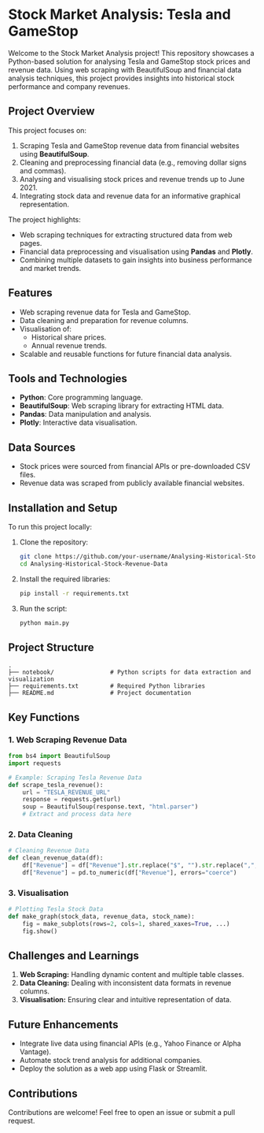 # Stock Market Analysis: Tesla and GameStop

Welcome to the Stock Market Analysis project! This repository showcases a Python-based solution for analysing Tesla and GameStop stock prices and revenue data. Using web scraping with BeautifulSoup and financial data analysis techniques, this project provides insights into historical stock performance and company revenues.

## Project Overview
This project focuses on:

1. Scraping Tesla and GameStop revenue data from financial websites using **BeautifulSoup**.
2. Cleaning and preprocessing financial data (e.g., removing dollar signs and commas).
3. Analysing and visualising stock prices and revenue trends up to June 2021.
4. Integrating stock data and revenue data for an informative graphical representation.

The project highlights:
- Web scraping techniques for extracting structured data from web pages.
- Financial data preprocessing and visualisation using **Pandas** and **Plotly**.
- Combining multiple datasets to gain insights into business performance and market trends.

## Features
- Web scraping revenue data for Tesla and GameStop.
- Data cleaning and preparation for revenue columns.
- Visualisation of:
  - Historical share prices.
  - Annual revenue trends.
- Scalable and reusable functions for future financial data analysis.

## Tools and Technologies
- **Python**: Core programming language.
- **BeautifulSoup**: Web scraping library for extracting HTML data.
- **Pandas**: Data manipulation and analysis.
- **Plotly**: Interactive data visualisation.

## Data Sources
- Stock prices were sourced from financial APIs or pre-downloaded CSV files.
- Revenue data was scraped from publicly available financial websites.

## Installation and Setup
To run this project locally:

1. Clone the repository:
   ```bash
   git clone https://github.com/your-username/Analysing-Historical-Stock-Revenue-Data.git
   cd Analysing-Historical-Stock-Revenue-Data

   ```

2. Install the required libraries:
   ```bash
   pip install -r requirements.txt
   ```

3. Run the script:
   ```bash
   python main.py
   ```

## Project Structure
```
.
├── notebook/                # Python scripts for data extraction and visualization
├── requirements.txt         # Required Python libraries
├── README.md                # Project documentation
```

## Key Functions
### 1. Web Scraping Revenue Data
```python
from bs4 import BeautifulSoup
import requests

# Example: Scraping Tesla Revenue Data
def scrape_tesla_revenue():
    url = "TESLA_REVENUE_URL"
    response = requests.get(url)
    soup = BeautifulSoup(response.text, "html.parser")
    # Extract and process data here
```

### 2. Data Cleaning
```python
# Cleaning Revenue Data
def clean_revenue_data(df):
    df["Revenue"] = df["Revenue"].str.replace("$", "").str.replace(",", "")
    df["Revenue"] = pd.to_numeric(df["Revenue"], errors="coerce")
```

### 3. Visualisation
```python
# Plotting Tesla Stock Data
def make_graph(stock_data, revenue_data, stock_name):
    fig = make_subplots(rows=2, cols=1, shared_xaxes=True, ...)
    fig.show()
```


## Challenges and Learnings
1. **Web Scraping:** Handling dynamic content and multiple table classes.
2. **Data Cleaning:** Dealing with inconsistent data formats in revenue columns.
3. **Visualisation:** Ensuring clear and intuitive representation of data.

## Future Enhancements
- Integrate live data using financial APIs (e.g., Yahoo Finance or Alpha Vantage).
- Automate stock trend analysis for additional companies.
- Deploy the solution as a web app using Flask or Streamlit.


## Contributions
Contributions are welcome! Feel free to open an issue or submit a pull request.



